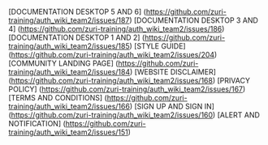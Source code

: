 [DOCUMENTATION DESKTOP 5 AND 6] (https://github.com/zuri-training/auth_wiki_team2/issues/187)
[DOCUMENTATION DESKTOP 3 AND 4] (https://github.com/zuri-training/auth_wiki_team2/issues/186)
[DOCUMENTATION DESKTOP 1 AND 2] (https://github.com/zuri-training/auth_wiki_team2/issues/185)
[STYLE GUIDE] (https://github.com/zuri-training/auth_wiki_team2/issues/204)
[COMMUNITY LANDING PAGE] (https://github.com/zuri-training/auth_wiki_team2/issues/184)
[WEBSITE DISCLAIMER] (https://github.com/zuri-training/auth_wiki_team2/issues/168)
[PRIVACY POLICY] (https://github.com/zuri-training/auth_wiki_team2/issues/167)
[TERMS AND CONDITIONS] (https://github.com/zuri-training/auth_wiki_team2/issues/166)
[SIGN UP AND SIGN IN] (https://github.com/zuri-training/auth_wiki_team2/issues/160)
[ALERT AND NOTIFICATION] (https://github.com/zuri-training/auth_wiki_team2/issues/151)
